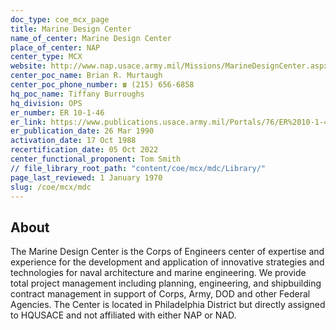 ```yaml
---
doc_type: coe_mcx_page 
title: Marine Design Center
name_of_center: Marine Design Center
place_of_center: NAP
center_type: MCX
website: http://www.nap.usace.army.mil/Missions/MarineDesignCenter.aspx
center_poc_name: Brian R. Murtaugh
center_poc_phone_number: ☎ (215) 656-6858
hq_poc_name: Tiffany Burroughs
hq_division: OPS
er_number: ER 10-1-46
er_link: https://www.publications.usace.army.mil/Portals/76/ER%2010-1-46%20Combined.pdf?ver=-M7UR83xOkneHjX1Y00lYQ%3d%3d
er_publication_date: 26 Mar 1990
activation_date: 17 Oct 1988
recertification_date: 05 Oct 2022
center_functional_proponent: Tom Smith
// file_library_root_path: "content/coe/mcx/mdc/Library/" 
page_last_reviewed: 1 January 1970 
slug: /coe/mcx/mdc
---
```


## About 

The Marine Design Center is the Corps of Engineers center of expertise and experience for the development and application of innovative strategies and technologies for naval architecture and marine engineering. We provide total project management including planning, engineering, and shipbuilding contract management in support of Corps, Army, DOD and other Federal Agencies. The Center is located in Philadelphia District but directly assigned to HQUSACE and not affiliated with either NAP or NAD.

 
